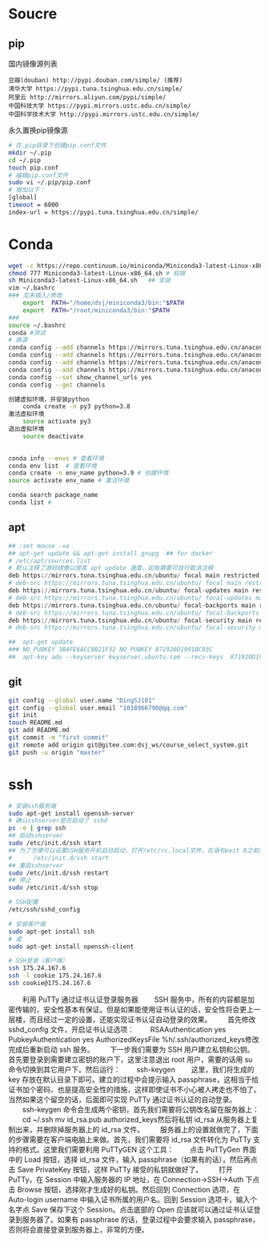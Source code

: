 # Soucre

## pip

国内镜像源列表

```
豆瓣(douban) http://pypi.douban.com/simple/ (推荐)
清华大学 https://pypi.tuna.tsinghua.edu.cn/simple/
阿里云 http://mirrors.aliyun.com/pypi/simple/
中国科技大学 https://pypi.mirrors.ustc.edu.cn/simple/
中国科学技术大学 http://pypi.mirrors.ustc.edu.cn/simple/
```


永久置换pip镜像源

```bash
# 在.pip目录下创建pip.conf文件
mkdir ~/.pip
cd ~/.pip
touch pip.conf
# 编辑pip.conf文件
sudo vi ~/.pip/pip.conf
# 增加以下：
[global]
timeout = 6000
index-url = https://pypi.tuna.tsinghua.edu.cn/simple/
```

# Conda

```bash
wget -c https://repo.continuum.io/miniconda/Miniconda3-latest-Linux-x86_64.sh 
chmod 777 Miniconda3-latest-Linux-x86_64.sh # 权限
sh Miniconda3-latest-Linux-x86_64.sh   ## 安装
vim ~/.bashrc 
### 文末插入/修改
	export  PATH="/home/dsj/miniconda3/bin:"$PATH
	export  PATH="/root/miniconda3/bin:"$PATH
###
source ~/.bashrc
conda #测试
# 换源
conda config --add channels https://mirrors.tuna.tsinghua.edu.cn/anaconda/pkgs/free/
conda config --add channels https://mirrors.tuna.tsinghua.edu.cn/anaconda/pkgs/main/
conda config --add channels https://mirrors.tuna.tsinghua.edu.cn/anaconda/cloud/conda-forge/
conda config --add channels https://mirrors.tuna.tsinghua.edu.cn/anaconda/cloud/bioconda/
conda config --set show_channel_urls yes 
conda config --get channels

创建虚拟环境，并安装python
	conda create -n py3 python=3.8
激活虚拟环境
	source activate py3
退出虚拟环境	
	source deactivate
	

```

```bash
conda info --envs # 查看环境
conda env list  # 查看环境
conda create -n env_name python=3.9 # 创建环境
source activate env_name # 激活环境

conda search package_name 
conda list # 

```

## apt

```python
## :set mouse -=a
## apt-get update && apt-get install gnupg  ## for docker
# /etc/apt/sources.list
# 默认注释了源码镜像以提高 apt update 速度，如有需要可自行取消注释
deb https://mirrors.tuna.tsinghua.edu.cn/ubuntu/ focal main restricted universe multiverse
# deb-src https://mirrors.tuna.tsinghua.edu.cn/ubuntu/ focal main restricted universe multiverse
deb https://mirrors.tuna.tsinghua.edu.cn/ubuntu/ focal-updates main restricted universe multiverse
# deb-src https://mirrors.tuna.tsinghua.edu.cn/ubuntu/ focal-updates main restricted universe multiverse
deb https://mirrors.tuna.tsinghua.edu.cn/ubuntu/ focal-backports main restricted universe multiverse
# deb-src https://mirrors.tuna.tsinghua.edu.cn/ubuntu/ focal-backports main restricted universe multiverse
deb https://mirrors.tuna.tsinghua.edu.cn/ubuntu/ focal-security main restricted universe multiverse
# deb-src https://mirrors.tuna.tsinghua.edu.cn/ubuntu/ focal-security main restricted universe multiverse

##  apt-get update
### NO_PUBKEY 3B4FE6ACC0B21F32 NO_PUBKEY 871920D1991BC93C
##  apt-key adv --keyserver keyserver.ubuntu.com --recv-keys  871920D1991BC93C
```

## git 

```bash
git config --global user.name "DingSJ101"
git config --global user.email "1018966798@qq.com"
git init 
touch README.md
git add README.md
git commit -m "first commit"
git remote add origin git@gitee.com:dsj_ws/course_select_system.git
git push -u origin "master"
```



# ssh

```bash
# 安装ssh服务端
sudo apt-get install openssh-server
# 确认sshserver是否启动了 sshd
ps -e | grep ssh
## 启动sshserver
sudo /etc/init.d/ssh start
## 为了方便可以设置SSH服务开机自动启动，打开/etc/rc.local文件，在语句exit 0之前加入：
#      /etc/init.d/ssh start
## 重启sshserver
sudo /etc/init.d/ssh restart
## 停止
sudo /etc/init.d/ssh stop

# SSH配置
/etc/ssh/sshd_config

# 安装客户端
sudo apt-get install ssh
# 或
sudo apt-get install openssh-client
```

```bash
# SSH登录（客户端）
ssh 175.24.167.6
ssh -l cookie 175.24.167.6
ssh cookie@175.24.167.6
```

　　利用 PuTTy 通过证书认证登录服务器
　　SSH 服务中，所有的内容都是加密传输的，安全性基本有保证。但是如果能使用证书认证的话，安全性将会更上一层楼，而且经过一定的设置，还能实现证书认证自动登录的效果。
　　首先修改 sshd_config 文件，开启证书认证选项：
　　RSAAuthentication yes PubkeyAuthentication yes AuthorizedKeysFile %h/.ssh/authorized_keys修改完成后重新启动 ssh 服务。
　　下一步我们需要为 SSH 用户建立私钥和公钥。首先要登录到需要建立密钥的账户下，这里注意退出 root 用户，需要的话用 su 命令切换到其它用户下。然后运行：
　　ssh-keygen
　　这里，我们将生成的 key 存放在默认目录下即可。建立的过程中会提示输入 passphrase，这相当于给证书加个密码，也是提高安全性的措施，这样即使证书不小心被人拷走也不怕了。当然如果这个留空的话，后面即可实现 PuTTy 通过证书认证的自动登录。
　　ssh-keygen 命令会生成两个密钥，首先我们需要将公钥改名留在服务器上：
　　cd ~/.ssh mv id_rsa.pub authorized_keys然后将私钥 id_rsa 从服务器上复制出来，并删除掉服务器上的 id_rsa 文件。
　　服务器上的设置就做完了，下面的步骤需要在客户端电脑上来做。首先，我们需要将 id_rsa 文件转化为 PuTTy 支持的格式。这里我们需要利用 PuTTyGEN 这个工具：
　　点击 PuTTyGen 界面中的 Load 按钮，选择 id_rsa 文件，输入 passphrase（如果有的话），然后再点击 Save PrivateKey 按钮，这样 PuTTy 接受的私钥就做好了。
　　打开 PuTTy，在 Session 中输入服务器的 IP 地址，在 Connection->SSH->Auth 下点击 Browse 按钮，选择刚才生成好的私钥。然后回到 Connection 选项，在 Auto-login username 中输入证书所属的用户名。回到 Session 选项卡，输入个名字点 Save 保存下这个 Session。点击底部的 Open 应该就可以通过证书认证登录到服务器了。如果有 passphrase 的话，登录过程中会要求输入 passphrase，否则将会直接登录到服务器上，非常的方便。




